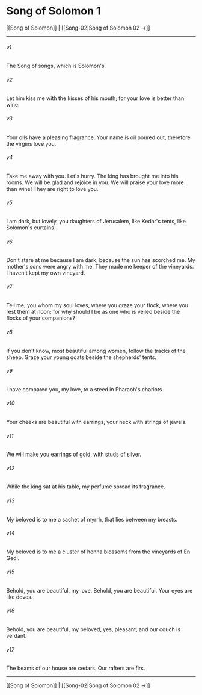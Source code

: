 # Song of Solomon 1

[[Song of Solomon]] | [[Song-02|Song of Solomon 02 →]]
***



###### v1 
The Song of songs, which is Solomon's. 

###### v2 
Let him kiss me with the kisses of his mouth; for your love is better than wine. 

###### v3 
Your oils have a pleasing fragrance. Your name is oil poured out, therefore the virgins love you. 

###### v4 
Take me away with you. Let's hurry. The king has brought me into his rooms. We will be glad and rejoice in you. We will praise your love more than wine! They are right to love you. 

###### v5 
I am dark, but lovely, you daughters of Jerusalem, like Kedar's tents, like Solomon's curtains. 

###### v6 
Don't stare at me because I am dark, because the sun has scorched me. My mother's sons were angry with me. They made me keeper of the vineyards. I haven't kept my own vineyard. 

###### v7 
Tell me, you whom my soul loves, where you graze your flock, where you rest them at noon; for why should I be as one who is veiled beside the flocks of your companions? 

###### v8 
If you don't know, most beautiful among women, follow the tracks of the sheep. Graze your young goats beside the shepherds' tents. 

###### v9 
I have compared you, my love, to a steed in Pharaoh's chariots. 

###### v10 
Your cheeks are beautiful with earrings, your neck with strings of jewels. 

###### v11 
We will make you earrings of gold, with studs of silver. 

###### v12 
While the king sat at his table, my perfume spread its fragrance. 

###### v13 
My beloved is to me a sachet of myrrh, that lies between my breasts. 

###### v14 
My beloved is to me a cluster of henna blossoms from the vineyards of En Gedi. 

###### v15 
Behold, you are beautiful, my love. Behold, you are beautiful. Your eyes are like doves. 

###### v16 
Behold, you are beautiful, my beloved, yes, pleasant; and our couch is verdant. 

###### v17 
The beams of our house are cedars. Our rafters are firs.

***
[[Song of Solomon]] | [[Song-02|Song of Solomon 02 →]]
